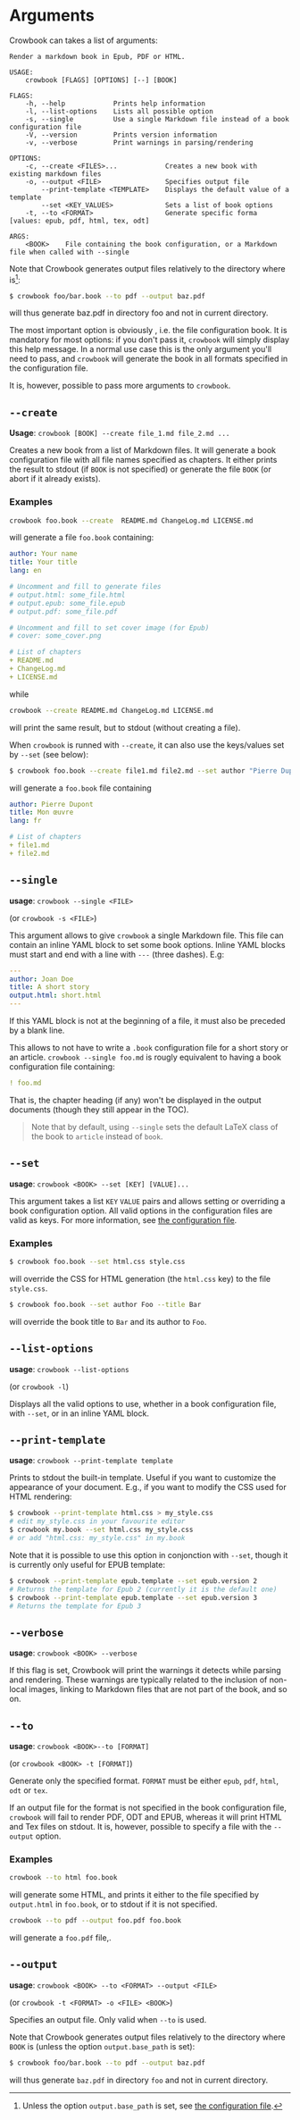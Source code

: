 Arguments 
=========

Crowbook can takes a list of arguments:

```text
Render a markdown book in Epub, PDF or HTML.

USAGE:
    crowbook [FLAGS] [OPTIONS] [--] [BOOK]

FLAGS:
    -h, --help            Prints help information
    -l, --list-options    Lists all possible option
    -s, --single          Use a single Markdown file instead of a book configuration file
    -V, --version         Prints version information
    -v, --verbose         Print warnings in parsing/rendering

OPTIONS:
    -c, --create <FILES>...            Creates a new book with existing markdown files
    -o, --output <FILE>                Specifies output file
        --print-template <TEMPLATE>    Displays the default value of a template
        --set <KEY_VALUES>             Sets a list of book options
    -t, --to <FORMAT>                  Generate specific forma [values: epub, pdf, html, tex, odt]

ARGS:
    <BOOK>    File containing the book configuration, or a Markdown file when called with --single
```

Note that Crowbook generates output files relatively to the directory
where <BOOK> is[^1]:

[^1]: Unless the option `output.base_path` is set, see
[the configuration file](config.md).



```bash
$ crowbook foo/bar.book --to pdf --output baz.pdf
```
will thus generate baz.pdf in directory foo and not in current directory.

The most important option is obviously <BOOK>, i.e. the file
configuration book. It is mandatory for most options: if you don't
pass it, `crowbook` 
will simply display this help message. In a normal use case this is
the only argument you'll need to pass, and `crowbook` will generate
the book in all formats specified in the configuration file.

It is, however, possible to pass more arguments to `crowbook`.

`--create`
---------

**Usage**: `crowbook [BOOK] --create file_1.md file_2.md ...`

Creates a new book from a list of Markdown files. It will generate a
book configuration file with all file names specified as
chapters. It either prints the result to stdout (if `BOOK` is not
specified) or generate the file `BOOK` (or abort if it already
exists). 

### Examples ###

```bash
crowbook foo.book --create  README.md ChangeLog.md LICENSE.md
```

will generate a file `foo.book` containing:

```yaml
author: Your name
title: Your title
lang: en

# Uncomment and fill to generate files
# output.html: some_file.html
# output.epub: some_file.epub
# output.pdf: some_file.pdf

# Uncomment and fill to set cover image (for Epub)
# cover: some_cover.png

# List of chapters
+ README.md
+ ChangeLog.md
+ LICENSE.md
```

while

```bash
crowbook --create README.md ChangeLog.md LICENSE.md
```

will print the same result, but to stdout (without creating a file).

When `crowbook` is runned with `--create`, it can also use the
keys/values set by `--set` (see below):

```bash
$ crowbook foo.book --create file1.md file2.md --set author "Pierre Dupont" title "Mon œuvre" lang fr
```

will generate a `foo.book` file containing

```yaml
author: Pierre Dupont
title: Mon œuvre
lang: fr

# List of chapters
+ file1.md
+ file2.md
```

`--single`
----------

**usage**: `crowbook --single <FILE>`

(or `crowbook -s <FILE>`)

This argument allows to give `crowbook` a single Markdown file. This
file can contain an inline YAML block to set some book options. Inline
YAML blocks must start and end with a line with `---` (three dashes). E.g:

```yaml
---
author: Joan Doe
title: A short story
output.html: short.html
---
```

If this YAML block is not at the beginning of a file, it must also be
preceded by a blank line.

This allows to not have to write a `.book` configuration file for a
short story or an article. `crowbook --single foo.md` is rougly equivalent to having a book
configuration file containing:

```yaml
! foo.md
```

That is, the chapter heading (if any) won't be displayed in the output
documents (though they still appear in the TOC).

> Note that by default, using `--single` sets the default LaTeX class
> of the book to `article` instead of `book`.


`--set` 
-------

**usage**: `crowbook <BOOK> --set [KEY] [VALUE]...`

This argument takes a list `KEY` `VALUE` pairs and allows setting or
overriding a book configuration option. All valid options in the
configuration files are valid as keys. For more information, see
[the configuration file](config.md).

### Examples ###

```bash
$ crowbook foo.book --set html.css style.css
```

will override the CSS for HTML generation (the `html.css` key) to the
file `style.css`.

```bash
$ crowbook foo.book --set author Foo --title Bar
```

will override the book title to `Bar` and its author to `Foo`.

`--list-options`
----------------

**usage**: `crowbook --list-options`

(or `crowbook -l`)

Displays all the valid options to use, whether in a book configuration
file, with `--set`, or in an inline YAML block.

`--print-template`
------------------

**usage**: `crowbook --print-template template`

Prints to stdout the built-in template. Useful if you want to
customize the appearance of your document. E.g., if you want to modify
the CSS used for HTML rendering:

```bash
$ crowbook --print-template html.css > my_style.css
# edit my_style.css in your favourite editor
$ crowbook my.book --set html.css my_style.css
# or add "html.css: my_style.css" in my.book
```

Note that it is possible to use this option in conjonction with
`--set`, though it is currently only useful for EPUB template:

```bash
$ crowbook --print-template epub.template --set epub.version 2
# Returns the template for Epub 2 (currently it is the default one)
$ crowbook --print-template epub.template --set epub.version 3
# Returns the template for Epub 3
```


`--verbose`
-----------

**usage**: `crowbook <BOOK> --verbose`

If this flag is set, Crowbook will print the warnings it detects while
parsing and rendering. These warnings are typically related to the
inclusion of non-local images, linking to Markdown files that are not
part of the book, and so on.

`--to`
------

**usage**: `crowbook <BOOK>--to [FORMAT]`

(or `crowbook <BOOK> -t [FORMAT]`)

Generate only the specified format. `FORMAT` must be either `epub`,
`pdf`, `html`, `odt` or `tex`.

If an output file for the format is not specified in the book
configuration file, `crowbook` will fail to render PDF, ODT and EPUB,
whereas it will print HTML and Tex files on stdout. It is, however, 
possible to specify a file with the `--output` option.

### Examples ###

```bash
crowbook --to html foo.book
```

will generate some HTML, and prints it either to the file specified by
`output.html` in `foo.book`, or to stdout if it is not specified.

```bash
crowbook --to pdf --output foo.pdf foo.book
```

will generate a `foo.pdf` file,.

`--output`
---------

**usage**: `crowbook <BOOK> --to <FORMAT> --output <FILE> `

(or `crowbook -t <FORMAT> -o <FILE> <BOOK>`)

Specifies an output file. Only valid when `--to` is used.

Note that Crowbook generates output files relatively to the directory
where `BOOK` is (unless the option `output.base_path` is set):

```bash
$ crowbook foo/bar.book --to pdf --output baz.pdf
```
will thus generate `baz.pdf` in directory `foo` and not in current
directory.
